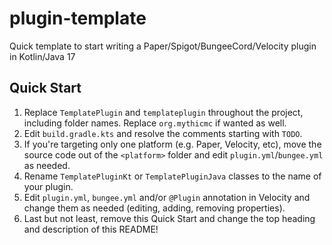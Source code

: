 # plugin-template

Quick template to start writing a Paper/Spigot/BungeeCord/Velocity plugin in Kotlin/Java 17

## Quick Start

1. Replace `TemplatePlugin` and `templateplugin` throughout the project, including folder names. Replace `org.mythicmc` if wanted as well.
2. Edit `build.gradle.kts` and resolve the comments starting with `TODO`.
3. If you're targeting only one platform (e.g. Paper, Velocity, etc), move the source code out of the `<platform>` folder and edit `plugin.yml`/`bungee.yml` as needed.
4. Rename `TemplatePluginKt` or `TemplatePluginJava` classes to the name of your plugin.
5. Edit `plugin.yml`, `bungee.yml` and/or `@Plugin` annotation in Velocity and change them as needed (editing, adding, removing properties).
6. Last but not least, remove this Quick Start and change the top heading and description of this README!
